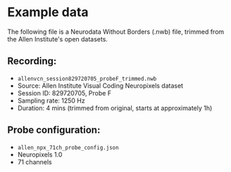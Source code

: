 # Example data
The following file is a Neurodata Without Borders (.nwb) file, trimmed from the Allen Institute's open datasets. 

## Recording:
- `allenvcn_session829720705_probeF_trimmed.nwb`
- Source: Allen Institute Visual Coding Neuropixels dataset
- Session ID: 829720705, Probe F
- Sampling rate: 1250 Hz
- Duration: 4 mins (trimmed from original, starts at approximately 1h)


## Probe configuration:
- `allen_npx_71ch_probe_config.json`
- Neuropixels 1.0
- 71 channels
